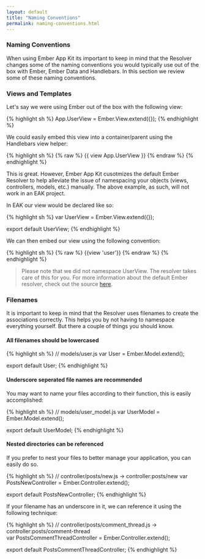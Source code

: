 ```yaml
---
layout: default
title: "Naming Conventions"
permalink: naming-conventions.html
---
```

### Naming Conventions 
When using Ember App Kit its important to keep in mind that the Resolver changes some of the naming conventions you would typically use out of the box with Ember, Ember Data and Handlebars. In this section we review some of these naming conventions.

### Views and Templates

Let's say we were using Ember out of the box with the following view:

{% highlight sh %}
App.UserView = Ember.View.extend({});
{% endhighlight %}

We could easily embed this view into a container/parent using the Handlebars view helper:

{% highlight sh %}
{% raw %}
{{ view App.UserView }}
{% endraw %}
{% endhighlight %}

This is great. However, Ember App Kit cusotmizes the default Ember Resolver to help alleviate the issue of namespacing your objects (views, controllers, models, etc.) manually. The above example, as such, will not work in an EAK project.

In EAK our view would be declared like so:

{% highlight sh %}
var UserView = Ember.View.extend({});

export default UserView;
{% endhighlight %}

We can then embed our view using the following convention:

{% highlight sh %}
{% raw %}
{{view 'user'}}
{% endraw %}
{% endhighlight %}

> Please note that we did not namespace UserView. The resolver takes care of this for you. For more information about the default Ember resolver, check out the source [here](https://github.com/emberjs/ember.js/blob/master/packages/ember-application/lib/system/resolver.js).

### Filenames

It is important to keep in mind that the Resolver uses filenames to create the associations correctly. This helps you by not having to namespace everything yourself. But there a couple of things you should know.

#### All filenames should be lowercased

{% highlight sh %}
// models/user.js
var User = Ember.Model.extend(); 

export default User;
{% endhighlight %}

#### Underscore seperated file names are recommended

You may want to name your files according to their function, this is easily accomplished:

{% highlight sh %}
// models/user_model.js
var UserModel = Ember.Model.extend(); 

export default UserModel;
{% endhighlight %}


#### Nested directories can be referenced

If you prefer to nest your files to better manage your application, you can easily do so.

{% highlight sh %}
// controller/posts/new.js -> controller:posts/new
var PostsNewController = Ember.Controller.extend();

export default PostsNewController;
{% endhighlight %}

If your filename has an underscore in it, we can reference it using the following technique:

{% highlight sh %}
// controller/posts/comment_thread.js -> controller:posts/comment-thread  
var PostsCommentThreadController = Ember.Controller.extend();

export default PostsCommentThreadController;
{% endhighlight %}
